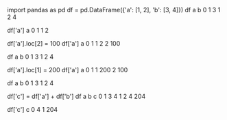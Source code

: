
import pandas as pd
df = pd.DataFrame({'a': [1, 2], 'b': [3, 4]})
df
   a  b
0  1  3
1  2  4


df['a']
   a
0  1
1  2


df['a'].loc[2] = 100
df['a']
     a
0    1
1    2
2  100


df
   a  b
0  1  3
1  2  4


df['a'].loc[1] = 200
df['a']
     a
0    1
1  200
2  100


df
   a  b
0  1  3
1  2  4


df['c'] = df['a'] + df['b']
df
   a  b    c
0  1  3    4
1  2  4  204


df['c']
     c
0    4
1  204

